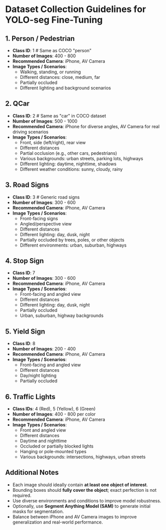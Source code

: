 # Dataset Collection Guidelines for YOLO-seg Fine-Tuning

## 1. Person / Pedestrian
- **Class ID**: 1  # Same as COCO "person"
- **Number of Images**: 400 - 800
- **Recommended Camera**: iPhone, AV Camera
- **Image Types / Scenarios**:
  - Walking, standing, or running
  - Different distances: close, medium, far
  - Partially occluded
  - Different lighting and background scenarios

## 2. QCar
- **Class ID**: 2  # Same as "car" in COCO dataset
- **Number of Images**: 500 - 1000
- **Recommended Camera**: iPhone for diverse angles, AV Camera for real driving scenarios
- **Image Types / Scenarios**:
  - Front, side (left/right), rear view
  - Different distances
  - Partial occlusion (e.g., other cars, pedestrians)
  - Various backgrounds: urban streets, parking lots, highways
  - Different lighting: daytime, nighttime, shadows
  - Different weather conditions: sunny, cloudy, rainy

## 3. Road Signs
- **Class ID**: 3  # Generic road signs
- **Number of Images**: 300 - 600
- **Recommended Camera**: iPhone, AV Camera
- **Image Types / Scenarios**:
  - Front-facing signs
  - Angled/perspective view
  - Different distances
  - Different lighting: day, dusk, night
  - Partially occluded by trees, poles, or other objects
  - Different environments: urban, suburban, highways

## 4. Stop Sign
- **Class ID**: 7
- **Number of Images**: 300 - 600
- **Recommended Camera**: iPhone, AV Camera
- **Image Types / Scenarios**:
  - Front-facing and angled view
  - Different distances
  - Different lighting: day, dusk, night
  - Partially occluded
  - Urban, suburban, highway backgrounds

## 5. Yield Sign
- **Class ID**: 8
- **Number of Images**: 200 - 400
- **Recommended Camera**: iPhone, AV Camera
- **Image Types / Scenarios**:
  - Front-facing and angled view
  - Different distances
  - Day/night lighting
  - Partially occluded

## 6. Traffic Lights
- **Class IDs**: 4 (Red), 5 (Yellow), 6 (Green)
- **Number of Images**: 400 - 800 per color
- **Recommended Camera**: iPhone, AV Camera
- **Image Types / Scenarios**:
  - Front and angled view
  - Different distances
  - Daytime and nighttime
  - Occluded or partially blocked lights
  - Hanging or pole-mounted types
  - Various backgrounds: intersections, highways, urban streets

## Additional Notes
- Each image should ideally contain **at least one object of interest**.
- Bounding boxes should **fully cover the object**; exact perfection is not required.
- Use diverse environments and conditions to improve model robustness.
- Optionally, use **Segment Anything Model (SAM)** to generate initial masks for segmentation.
- Balance between iPhone and AV Camera images to improve generalization and real-world performance.
